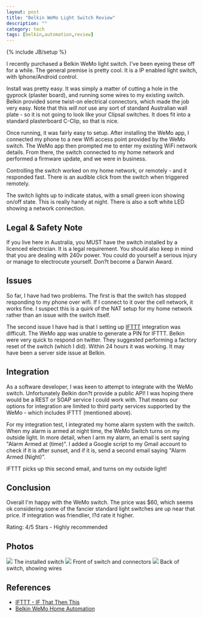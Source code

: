 ```yaml
---
layout: post
title: "Belkin WeMo Light Switch Review"
description: ""
category: tech
tags: [belkin,automation,review]
---
```

{% include JB/setup %}

I recently purchased a Belkin WeMo light switch. I've been eyeing these off for a while. The general premise is pretty cool. It is a IP enabled light switch, with Iphone/Android control.    

Install was pretty easy. It was simply a matter of cutting a hole in the gyprock (plaster board), and running some wires to my existing switch. Belkin provided some twist-on electrical connectors, which made the job very easy. Note that this *will not* use any sort of standard Australian wall plate - so it is not going to look like your Clipsal switches. It does fit into a standard plasterboard C-Clip, so that is nice.

Once running, it was fairly easy to setup. After installing the WeMo app, I connected my phone to a new Wifi access point provided by the WeMo switch. The WeMo app then prompted me to enter my existing WiFi network details. From there, the switch connected to my home network and performed a firmware update, and we were in business. 
<!--more-->

Controlling the switch worked on my home network, or remotely - and it responded fast. There is an audible click from the switch when triggered remotely.  

The switch lights up to indicate status, with a small green icon showing on/off state. This is really handy at night. There is also a soft white LED showing a network connection.

Legal & Safety Note 
-------------------
If you live here in Australia, you MUST have the switch installed by a licenced electrician. It is a legal requirement. You should also keep in mind that you are dealing with 240v power. You could do yourself a serious injury or manage to electrocute yourself. Don?t become a Darwin Award.

Issues  
------
So far, I have had two problems. The first is that the switch has stopped responding to my phone over wifi. If I connect to it over the cell network, it works fine. I suspect this is a quirk of the NAT setup for my home network rather than an issue with the switch itself.

The second issue I have had is that I setting up [IFTTT](https://ifttt.com) integration was difficult. The WeMo app was unable to generate a PIN for IFTTT. Belkin were very quick to respond on twitter. They suggested performing a factory reset of the switch (which I did). Within 24 hours it was working. It may have been a server side issue at Belkin.

Integration
-----------
As a software developer, I was keen to attempt to integrate with the WeMo switch. Unfortunately Belkin don?t provide a public API! I was hoping there would be a REST or SOAP service I could work with. That means our options for integration are limited to third party services supported by the WeMo - which includes IFTTT (mentioned above).

For my integration test, I integrated my home alarm system with the switch. When my alarm is armed at night time, the WeMo Switch turns on my outside light.
In more detail, when I arm my alarm, an email is sent saying "Alarm Armed at (time)". I added a Google script to my Gmail account to check if it is after sunset, and if it is, send a second email saying "Alarm Armed (Night)".

IFTTT picks up this second email, and turns on my outside light! 

Conclusion
----------
Overall I'm happy with the WeMo switch. The price was $60, which seems ok considering some of the fancier standard light switches are up near that price. If integration was friendlier, I?d rate it higher.

Rating: 4/5 Stars - Highly recommended

Photos 
------
<img style="margin: 0px" src="http://drive.google.com/uc?export=view&amp;id=0BzEmq4lTwA-sZDBRcVp6bkFfNEk" />   The installed switch
<img src="http://drive.google.com/uc?export=view&amp;id=0BzEmq4lTwA-sMnUyVjVhc19GRms" />
Front of switch and connectors
<img src="http://drive.google.com/uc?export=view&amp;id=0BzEmq4lTwA-sOElVdGVpcXNmaGM" />
Back of switch, showing wires

References  
----------
 * [IFTTT - IF That Then This](http://ifttt.com)
 * [Belkin WeMo Home Automation](http://www.belkin.com/au/Products/home-automation/c/wemo-home-automation/)
